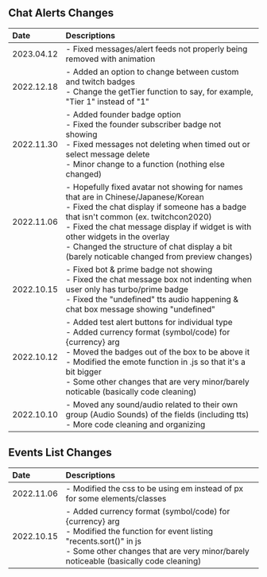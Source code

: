  
## Chat Alerts Changes
| Date | Descriptions |
| :--- | :--- |
| 2023.04.12 | - Fixed messages/alert feeds not properly being removed with animation |
| 2022.12.18 | - Added an option to change between custom and twitch badges</br> - Change the getTier function to say, for example, "Tier 1" instead of "1" |
| 2022.11.30 | - Added founder badge option</br>- Fixed the founder subscriber badge not showing</br>- Fixed messages not deleting when timed out or select message delete</br>- Minor change to a function (nothing else changed) |
| 2022.11.06 | - Hopefully fixed avatar not showing for names that are in Chinese/Japanese/Korean</br>- Fixed the chat display if someone has a badge that isn't common (ex. twitchcon2020)</br>- Fixed the chat message display if widget is with other widgets in the overlay</br>- Changed the structure of chat display a bit (barely noticable changed from preview changes) |
| 2022.10.15 | - Fixed bot & prime badge not showing</br>- Fixed the chat message box not indenting when user only has turbo/prime badge</br>- Fixed the "undefined" tts audio happening & chat box message showing "undefined" |
| 2022.10.12 | - Added test alert buttons for individual type</br>- Added currency format (symbol/code) for {currency} arg</br>- Moved the badges out of the box to be above it</br>- Modified the emote function in .js so that it's a bit bigger</br>- Some other changes that are very minor/barely noticable (basically code cleaning) |
| 2022.10.10 | - Moved any sound/audio related to their own group (Audio Sounds) of the fields (including tts)</br>- More code cleaning and organizing |

## Events List Changes
| Date | Descriptions |
| :--- | :--- |
| 2022.11.06 | - Modified the css to be using em instead of px for some elements/classes |
| 2022.10.15 | - Added currency format (symbol/code) for {currency} arg</br>- Modified the function for event listing "recents.sort()" in js</br>- Some other changes that are very minor/barely noticeable (basically code cleaning) |
